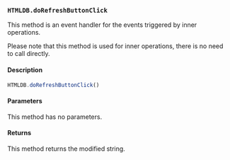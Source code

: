 ### `HTMLDB.doRefreshButtonClick`

This method is an event handler for the events triggered by inner operations.

Please note that this method is used for inner operations, there is no need to call directly.

#### Description

```javascript
HTMLDB.doRefreshButtonClick()
```

#### Parameters

This method has no parameters.

#### Returns

This method returns the modified string.